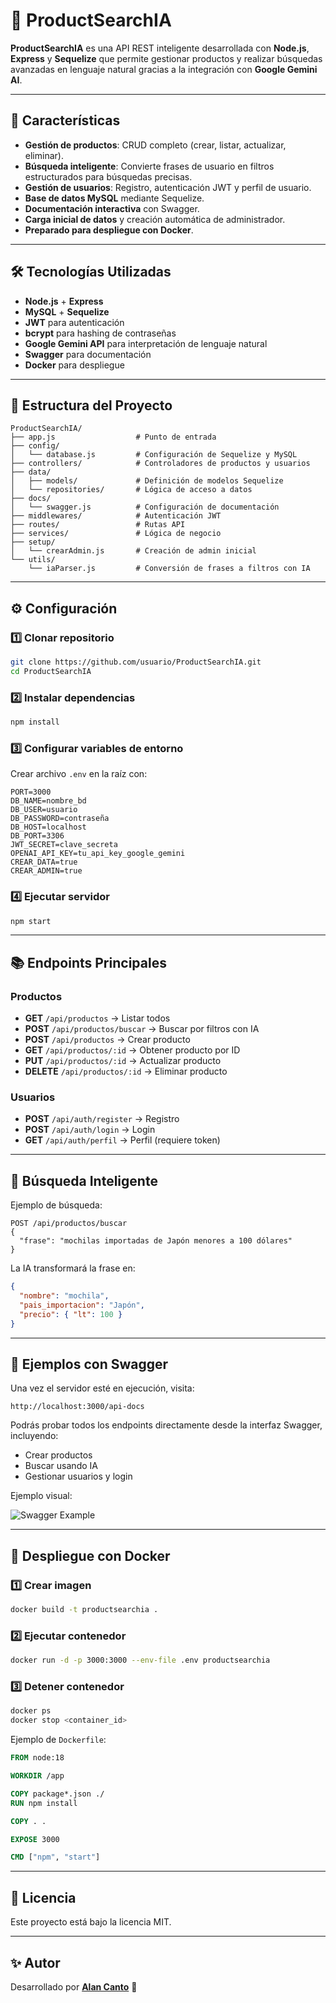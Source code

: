 # 🛒 ProductSearchIA

**ProductSearchIA** es una API REST inteligente desarrollada con **Node.js**, **Express** y **Sequelize** que permite gestionar productos y realizar búsquedas avanzadas en lenguaje natural gracias a la integración con **Google Gemini AI**.

---

## 🚀 Características

- **Gestión de productos**: CRUD completo (crear, listar, actualizar, eliminar).
- **Búsqueda inteligente**: Convierte frases de usuario en filtros estructurados para búsquedas precisas.
- **Gestión de usuarios**: Registro, autenticación JWT y perfil de usuario.
- **Base de datos MySQL** mediante Sequelize.
- **Documentación interactiva** con Swagger.
- **Carga inicial de datos** y creación automática de administrador.
- **Preparado para despliegue con Docker**.

---

## 🛠️ Tecnologías Utilizadas

- **Node.js** + **Express**
- **MySQL** + **Sequelize**
- **JWT** para autenticación
- **bcrypt** para hashing de contraseñas
- **Google Gemini API** para interpretación de lenguaje natural
- **Swagger** para documentación
- **Docker** para despliegue

---

## 📂 Estructura del Proyecto

```
ProductSearchIA/
├── app.js                  # Punto de entrada
├── config/
│   └── database.js         # Configuración de Sequelize y MySQL
├── controllers/            # Controladores de productos y usuarios
├── data/
│   ├── models/             # Definición de modelos Sequelize
│   └── repositories/       # Lógica de acceso a datos
├── docs/
│   └── swagger.js          # Configuración de documentación
├── middlewares/            # Autenticación JWT
├── routes/                 # Rutas API
├── services/               # Lógica de negocio
├── setup/
│   └── crearAdmin.js       # Creación de admin inicial
└── utils/
    └── iaParser.js         # Conversión de frases a filtros con IA
```

---

## ⚙️ Configuración

### 1️⃣ Clonar repositorio
```bash
git clone https://github.com/usuario/ProductSearchIA.git
cd ProductSearchIA
```

### 2️⃣ Instalar dependencias
```bash
npm install
```

### 3️⃣ Configurar variables de entorno
Crear archivo `.env` en la raíz con:
```env
PORT=3000
DB_NAME=nombre_bd
DB_USER=usuario
DB_PASSWORD=contraseña
DB_HOST=localhost
DB_PORT=3306
JWT_SECRET=clave_secreta
OPENAI_API_KEY=tu_api_key_google_gemini
CREAR_DATA=true
CREAR_ADMIN=true
```

### 4️⃣ Ejecutar servidor
```bash
npm start
```

---

## 📚 Endpoints Principales

### Productos
- **GET** `/api/productos` → Listar todos
- **POST** `/api/productos/buscar` → Buscar por filtros con IA
- **POST** `/api/productos` → Crear producto
- **GET** `/api/productos/:id` → Obtener producto por ID
- **PUT** `/api/productos/:id` → Actualizar producto
- **DELETE** `/api/productos/:id` → Eliminar producto

### Usuarios
- **POST** `/api/auth/register` → Registro
- **POST** `/api/auth/login` → Login
- **GET** `/api/auth/perfil` → Perfil (requiere token)

---

## 🤖 Búsqueda Inteligente

Ejemplo de búsqueda:
```
POST /api/productos/buscar
{
  "frase": "mochilas importadas de Japón menores a 100 dólares"
}
```

La IA transformará la frase en:
```json
{
  "nombre": "mochila",
  "pais_importacion": "Japón",
  "precio": { "lt": 100 }
}
```

---

## 📄 Ejemplos con Swagger

Una vez el servidor esté en ejecución, visita:

```
http://localhost:3000/api-docs
```

Podrás probar todos los endpoints directamente desde la interfaz Swagger, incluyendo:
- Crear productos
- Buscar usando IA
- Gestionar usuarios y login

Ejemplo visual:

![Swagger Example](docs/swagger_example.png)

---

## 🐳 Despliegue con Docker

### 1️⃣ Crear imagen
```bash
docker build -t productsearchia .
```

### 2️⃣ Ejecutar contenedor
```bash
docker run -d -p 3000:3000 --env-file .env productsearchia
```

### 3️⃣ Detener contenedor
```bash
docker ps
docker stop <container_id>
```

Ejemplo de `Dockerfile`:
```dockerfile
FROM node:18

WORKDIR /app

COPY package*.json ./
RUN npm install

COPY . .

EXPOSE 3000

CMD ["npm", "start"]
```

---

## 📜 Licencia

Este proyecto está bajo la licencia MIT.

---

## ✨ Autor

Desarrollado por **[Alan Canto](https://github.com/ajoca)** 🚀
